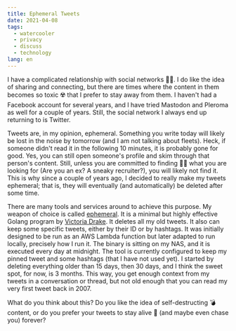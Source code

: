 ```yaml
---
title: Ephemeral Tweets
date: 2021-04-08
tags:
  - watercooler
  - privacy
  - discuss
  - technology
lang: en
---
```


I have a complicated relationship with social networks 🤦‍♂️. I do like the idea of sharing and connecting, but there are times where the content in them becomes so toxic ☢️ that I prefer to stay away from them. I haven't had a Facebook account for several years, and I have tried Mastodon and Pleroma as well for a couple of years. Still, the social network I always end up returning to is Twitter.

Tweets are, in my opinion, ephemeral. Something you write today will likely be lost in the noise by tomorrow (and I am not talking about fleets). Heck, if someone didn't read it in the following 10 minutes, it is probably gone for good. Yes, you can still open someone's profile and skim through that person's content. Still, unless you are committed to finding 🕵️‍♂️ what you are looking for (Are you an ex? A sneaky recruiter?), you will likely not find it. This is why since a couple of years ago, I decided to really make my tweets ephemeral; that is, they will eventually (and automatically) be deleted after some time.

There are many tools and services around to achieve this purpose. My weapon of choice is called [ephemeral](https://github.com/victoriadrake/ephemeral). It is a minimal but highly effective Golang program by [Victoria Drake](https://twitter.com/victoriadotdev). It deletes all my old tweets. It also can keep some specific tweets, either by their ID or by hashtags. It was initially designed to be run as an AWS Lambda function but later adapted to run locally, precisely how I run it. The binary is sitting on my NAS, and it is executed every day at midnight. The tool is currently configured to keep my pinned tweet and some hashtags (that I have not used yet). I started by deleting everything older than 15 days, then 30 days, and I think the sweet spot, for now, is 3 months. This way, you get enough context from my tweets in a conversation or thread, but not old enough that you can read my very first tweet back in 2007.

What do you think about this? Do you like the idea of self-destructing 💣 content, or do you prefer your tweets to stay alive 🧟 (and maybe even chase you) forever?
